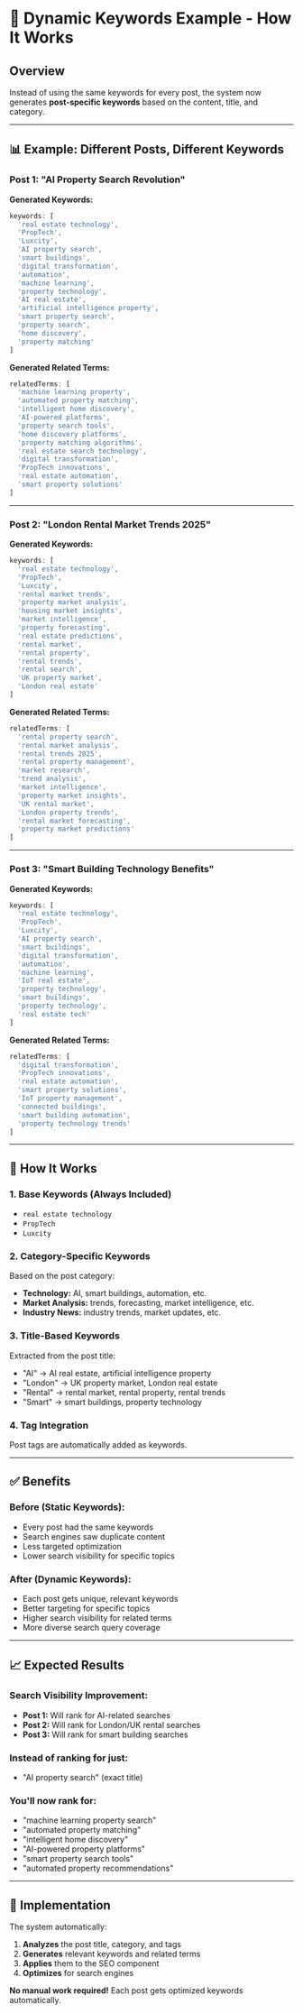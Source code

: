 # 🎯 Dynamic Keywords Example - How It Works

## Overview
Instead of using the same keywords for every post, the system now generates **post-specific keywords** based on the content, title, and category.

---

## 📊 **Example: Different Posts, Different Keywords**

### **Post 1: "AI Property Search Revolution"**

**Generated Keywords:**
```typescript
keywords: [
  'real estate technology',
  'PropTech', 
  'Luxcity',
  'AI property search',
  'smart buildings',
  'digital transformation',
  'automation',
  'machine learning',
  'property technology',
  'AI real estate',
  'artificial intelligence property',
  'smart property search',
  'property search',
  'home discovery',
  'property matching'
]
```

**Generated Related Terms:**
```typescript
relatedTerms: [
  'machine learning property',
  'automated property matching', 
  'intelligent home discovery',
  'AI-powered platforms',
  'property search tools',
  'home discovery platforms',
  'property matching algorithms',
  'real estate search technology',
  'digital transformation',
  'PropTech innovations',
  'real estate automation',
  'smart property solutions'
]
```

---

### **Post 2: "London Rental Market Trends 2025"**

**Generated Keywords:**
```typescript
keywords: [
  'real estate technology',
  'PropTech',
  'Luxcity', 
  'rental market trends',
  'property market analysis',
  'housing market insights',
  'market intelligence',
  'property forecasting',
  'real estate predictions',
  'rental market',
  'rental property',
  'rental trends',
  'rental search',
  'UK property market',
  'London real estate'
]
```

**Generated Related Terms:**
```typescript
relatedTerms: [
  'rental property search',
  'rental market analysis',
  'rental trends 2025',
  'rental property management',
  'market research',
  'trend analysis',
  'market intelligence',
  'property market insights',
  'UK rental market',
  'London property trends',
  'rental market forecasting',
  'property market predictions'
]
```

---

### **Post 3: "Smart Building Technology Benefits"**

**Generated Keywords:**
```typescript
keywords: [
  'real estate technology',
  'PropTech',
  'Luxcity',
  'AI property search', 
  'smart buildings',
  'digital transformation',
  'automation',
  'machine learning',
  'IoT real estate',
  'property technology',
  'smart buildings',
  'property technology',
  'real estate tech'
]
```

**Generated Related Terms:**
```typescript
relatedTerms: [
  'digital transformation',
  'PropTech innovations',
  'real estate automation',
  'smart property solutions',
  'IoT property management',
  'connected buildings',
  'smart building automation',
  'property technology trends'
]
```

---

## 🔧 **How It Works**

### **1. Base Keywords (Always Included)**
- `real estate technology`
- `PropTech` 
- `Luxcity`

### **2. Category-Specific Keywords**
Based on the post category:
- **Technology:** AI, smart buildings, automation, etc.
- **Market Analysis:** trends, forecasting, market intelligence, etc.
- **Industry News:** industry trends, market updates, etc.

### **3. Title-Based Keywords**
Extracted from the post title:
- "AI" → AI real estate, artificial intelligence property
- "London" → UK property market, London real estate
- "Rental" → rental market, rental property, rental trends
- "Smart" → smart buildings, property technology

### **4. Tag Integration**
Post tags are automatically added as keywords.

---

## ✅ **Benefits**

### **Before (Static Keywords):**
- Every post had the same keywords
- Search engines saw duplicate content
- Less targeted optimization
- Lower search visibility for specific topics

### **After (Dynamic Keywords):**
- Each post gets unique, relevant keywords
- Better targeting for specific topics
- Higher search visibility for related terms
- More diverse search query coverage

---

## 📈 **Expected Results**

### **Search Visibility Improvement:**
- **Post 1:** Will rank for AI-related searches
- **Post 2:** Will rank for London/UK rental searches  
- **Post 3:** Will rank for smart building searches

### **Instead of ranking for just:**
- "AI property search" (exact title)

### **You'll now rank for:**
- "machine learning property search"
- "automated property matching"
- "intelligent home discovery"
- "AI-powered property platforms"
- "smart property search tools"
- "automated property recommendations"

---

## 🚀 **Implementation**

The system automatically:
1. **Analyzes** the post title, category, and tags
2. **Generates** relevant keywords and related terms
3. **Applies** them to the SEO component
4. **Optimizes** for search engines

**No manual work required!** Each post gets optimized keywords automatically. 